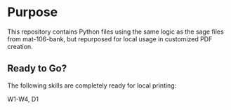 # Purpose
This repository contains Python files using the same logic as the sage files from mat-106-bank, but repurposed for local usage in customized PDF creation.

## Ready to Go?
The following skills are completely ready for local printing:

W1-W4, D1

